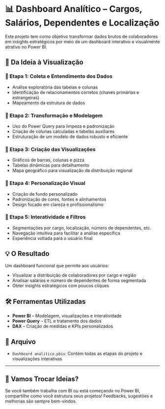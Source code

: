 # 📊 Dashboard Analítico – Cargos, Salários, Dependentes e Localização

Este projeto tem como objetivo transformar dados brutos de colaboradores em insights estratégicos por meio de um dashboard interativo e visualmente atrativo no Power BI.

## 🚀 Da Ideia à Visualização

### 🔹 Etapa 1: Coleta e Entendimento dos Dados
- Análise exploratória das tabelas e colunas
- Identificação de relacionamentos corretos (chaves primárias e estrangeiras)
- Mapeamento da estrutura de dados

### 🔹 Etapa 2: Transformação e Modelagem
- Uso do Power Query para limpeza e padronização
- Criação de colunas calculadas e tabelas auxiliares
- Estruturação de um modelo de dados robusto e eficiente

### 🔹 Etapa 3: Criação das Visualizações
- Gráficos de barras, colunas e pizza
- Tabelas dinâmicas para detalhamento
- Mapa geográfico para visualização da distribuição regional

### 🔹 Etapa 4: Personalização Visual
- Criação de fundo personalizado
- Padronização de cores, fontes e alinhamentos
- Design focado em clareza e profissionalismo

### 🔹 Etapa 5: Interatividade e Filtros
- Segmentações por cargo, localização, número de dependentes, etc.
- Navegação intuitiva para facilitar a análise específica
- Experiência voltada para o usuário final

## 💡 O Resultado
Um dashboard funcional que permite aos usuários:
- Visualizar a distribuição de colaboradores por cargo e região
- Analisar salários e número de dependentes de forma segmentada
- Obter insights estratégicos com poucos cliques

## 🛠️ Ferramentas Utilizadas
- **Power BI** – Modelagem, visualizações e interatividade
- **Power Query** – ETL e tratamento dos dados
- **DAX** – Criação de medidas e KPIs personalizados

## 📁 Arquivo
- `Dashboard analitico.pbix`: Contém todas as etapas do projeto e visualizações interativas

---

## 💬 Vamos Trocar Ideias?

Se você também trabalha com BI ou está começando no Power BI, compartilhe como você estrutura seus projetos! Feedbacks, sugestões e melhorias são sempre bem-vindos.
